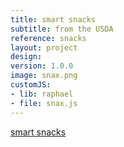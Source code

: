 ```yaml
---
title: smart snacks
subtitle: from the USDA
reference: snacks
layout: project
design: 
version: 1.0.0
image: snax.png
customJS:
- lib: raphael
- file: snax.js
---
```


<a href="http://www.fns.usda.gov/cnd/governance/legislation/allfoods_infographic.pdf">smart snacks</a>